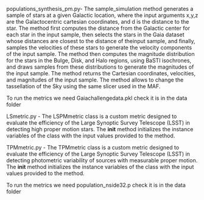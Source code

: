 populations_synthesis_pm.py-
The sample_simulation method generates a sample of stars at a given Galactic location, 
where the input arguments x,y,z are the Galactocentric cartesian coordinates,
and d is the distance to the star. The method first computes the distance 
from the Galactic center for each star in the input sample,
then selects the stars in the Gaia dataset whose distances are closest 
to the distance of theinput sample, and finally, 
samples the velocities of these stars to generate the velocity components of the input sample.
The method then computes the magnitude distribution for the stars in the Bulge, Disk, 
and Halo regions,
using BaSTI isochrones, and draws samples from these distributions to generate the magnitudes 
of the input sample. 
The method returns the Cartesian coordinates, velocities, and magnitudes of the input sample.
The method allows to change the tassellation of the Sky using the same slicer used in the MAF. 

To run the metrics we need Gaiachallengedata.pkl check it is in the data folder

LSmetric.py - 
The LSPMmetric class is a custom metric designed to evaluate the efficiency of 
the Large Synoptic Survey Telescope (LSST) in detecting high proper motion stars. 
The __init__ method initializes the instance variables of the class with the input 
values provided to the method.

TPMmetric.py - 
The TPMmetric class is a custom metric designed to evaluate the efficiency of 
the Large Synoptic Survey Telescope (LSST) in detecting photometric variability
of sources with measurable proper motion. 
The __init__ method initializes the instance variables of the class with the input 
values provided to the method.


To run the metrics we need population_nside32.p check it is in the data folder

